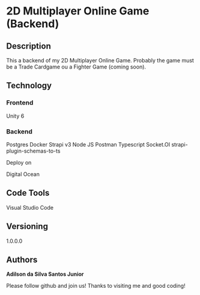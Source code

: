# 2D Multiplayer Online Game (Backend)
## Description 

This a backend of my 2D Multiplayer Online Game. Probably the game must be a Trade Cardgame ou a Fighter Game (coming soon).

## Technology 

### Frontend

Unity 6

### Backend

Postgres
Docker
Strapi v3
Node JS
Postman
Typescript
Socket.OI
strapi-plugin-schemas-to-ts

Deploy on

Digital Ocean

## Code Tools

Visual Studio Code
  
## Versioning

1.0.0.0

## Authors
**Adilson da Silva Santos Junior** 

Please follow github and join us!
Thanks to visiting me and good coding!
